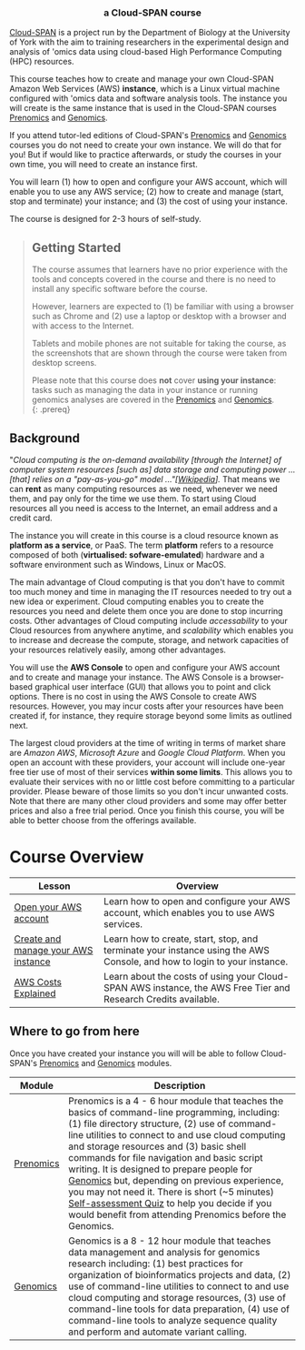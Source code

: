 ---
---
<h3 align="center">a Cloud-SPAN course</h3>

[Cloud-SPAN](https://cloud-span.york.ac.uk) is a project run by the Department of Biology at the University of York with the aim to training researchers in the experimental design and analysis of 'omics data using cloud-based High Performance Computing (HPC) resources.

This course teaches how to create and manage your own Cloud-SPAN Amazon Web Services (AWS) **instance**, which is a Linux virtual machine configured with 'omics data and software analysis tools. The instance you will create is the same instance that is used in the Cloud-SPAN courses [Prenomics](https://cloud-span.github.io/prenomics00-intro/) and [Genomics](https://cloud-span.github.io/00genomics). 

If you attend tutor-led editions of Cloud-SPAN's [Prenomics](https://cloud-span.github.io/prenomics00-intro/) and [Genomics](https://cloud-span.github.io/00genomics) courses you do not need to create your own instance. We will do that for you! But if would like to practice afterwards, or study the courses in your own time, you will need to create an instance first.

You will learn (1) how to open and configure your AWS account, which will enable you to use any AWS service; (2) how to create and manage (start, stop and terminate) your instance; and (3) the cost of using your instance. 

The course is designed for 2-3 hours of self-study.

> ## Getting Started
>
> The course assumes that learners have no prior experience with the tools and concepts covered in the course and there is no need to install any specific software before the course. 
>
> However, learners are expected to (1) be familiar with using a browser such as Chrome and (2) use a laptop or desktop with a browser and with access to the Internet. 
>
> Tablets and mobile phones are not suitable for taking the course, as the screenshots that are shown through the course were taken from desktop screens. 
>
> Please note that this course does **not** cover **using your instance**: tasks such as managing the data in your instance or running genomics analyses are covered in the [Prenomics](https://cloud-span.github.io/prenomics00-intro/) and [Genomics](https://cloud-span.github.io/genomics01-intro).  
{: .prereq}

## Background

"*Cloud computing is the on-demand availability \[through the Internet\] of computer system resources \[such as\] data storage and computing power ... \[that\] relies on a "pay-as-you-go" model ..."\[[Wikipedia](https://en.wikipedia.org/wiki/Cloud_computing)\].* That means we can **rent** as many computing resources as we need, whenever we need them, and pay only for the time we use them. To start using Cloud resources all you need is access to the Internet, an email address and a credit card. 

The instance you will create in this course is a cloud resource known as **platform as a service**, or PaaS. The term **platform** refers to a resource composed of both (**virtualised: sofware-emulated**) hardware and a software environment such as Windows, Linux or MacOS. 

The main advantage of Cloud computing is that you don't have to commit too much money and time in managing the IT resources needed to try out a new idea or experiment. Cloud computing enables you to create the resources you need and delete them once you are done to stop incurring costs. Other advantages of Cloud computing include *accessability* to your Cloud resources from anywhere anytime, and *scalability* which enables you to increase and decrease the compute, storage, and network capacities of your resources relatively easily, among other advantages.

You will use the **AWS Console** to open and configure your AWS account and to create and manage your instance. The AWS Console is a browser-based graphical user interface (GUI) that allows you to point and click options. There is no cost in using the AWS Console to create AWS resources. However, you may incur costs after your resources have been created if, for instance, they require storage beyond some limits as outlined next.  

The largest cloud providers at the time of writing in terms of market share are *Amazon AWS*, *Microsoft Azure* and *Google Cloud Platform*. When you open an account with these providers, your account will include one-year free tier use of most of their services **within some limits**. This allows you to evaluate their services with no or little cost before committing to a particular provider. Please beware of those limits so you don't incur unwanted costs. Note that there are many other cloud providers and some may offer better prices and also a free trial period. Once you finish this course, you will be able to better choose from the offerings available.

# Course Overview

| Lesson                     | Overview |
| -------------------------- | ---------|
| [Open your AWS account](https://cloud-span.github.io/create-aws-instance-1-open-account/) | Learn how to open and configure your AWS account, which enables you to use AWS services.|
| [Create and manage your AWS instance](https://cloud-span.github.io/create-aws-instance-2-manage-instance/)| Learn how to create, start, stop, and terminate your instance using the AWS Console, and how to login to your instance. |
| [AWS Costs Explained](https://cloud-span.github.io/create-aws-instance-3-costs-explained/) | Learn about the costs of using your Cloud-SPAN AWS instance, the AWS Free Tier and Research Credits available.|

## Where to go from here
Once you have created your instance you will will be able to follow Cloud-SPAN's [Prenomics](https://cloud-span.github.io/prenomics00-intro/) and [Genomics](https://cloud-span.github.io/00genomics) modules. 

| Module                     | Description |
| -------------------------- | ---------|
| [Prenomics](https://cloud-span.github.io/prenomics00-intro/)| Prenomics is a 4 - 6 hour module that teaches the basics of command-line programming, including: (1) file directory structure, (2) use of command-line utilities to connect to and use cloud computing and storage resources and (3) basic shell commands for file navigation and basic script writing. It is designed to prepare people for  [Genomics](https://cloud-span.github.io/00genomics) but, depending on previous experience, you may not need it. There is short (~5 minutes) [Self-assessment Quiz](https://shiny.york.ac.uk/er13/prenomics-quiz/#section-why) to help you decide if you would benefit from attending Prenomics before the Genomics.|
| [Genomics](https://cloud-span.github.io/00genomics/) | Genomics is a 8 - 12 hour module that teaches data management and analysis for genomics research including: (1) best practices for organization of bioinformatics projects and data, (2) use of command-line utilities to connect to and use cloud computing and storage resources, (3) use of command-line tools for data preparation, (4) use of command-line tools to analyze sequence quality and perform and automate variant calling. |

